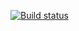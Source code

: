 [![Build status](https://ci.appveyor.com/api/projects/status/d4rjhi8h5ma2qsr8?svg=true)](https://ci.appveyor.com/project/Mogushkov/re-props)

